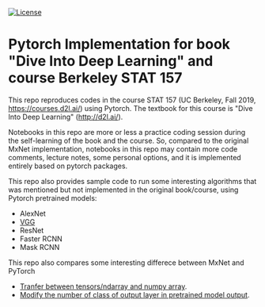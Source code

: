 [![License](https://img.shields.io/badge/License-Apache%202.0-blue.svg)](https://opensource.org/licenses/Apache-2.0)

# Pytorch Implementation for book "Dive Into Deep Learning" and course Berkeley STAT 157
This repo reproduces codes in the course STAT 157 (UC Berkeley, Fall 2019, https://courses.d2l.ai/) using Pytorch. The textbook for this course is "Dive Into Deep Learning" (http://d2l.ai/). 

Notebooks in this repo are more or less a practice coding session during the self-learning of the book and the course. So, compared to the original MxNet implementation, notebooks in this repo may contain more code comments, lecture notes, some personal options, and it is implemented entirely based on pytorch packages. 

This repo also provides sample code to run some interesting algorithms that was mentioned but not implemented in the original book/course, using Pytorch pretrained models:
* AlexNet
* [VGG](https://github.com/JiahongChen/d2l-pytorch-implementation/blob/master/L12%20Basic%20Convolutional%20Networks/L12_6_VGG.ipynb)
* ResNet
* Faster RCNN
* Mask RCNN

This repo also compares some interesting differece between MxNet and PyTorch
* [Tranfer between tensors/ndarray and numpy array](https://github.com/JiahongChen/d2l-pytorch-implementation/blob/master/L01%20Introduction%20to%20Deep%20Learning/L2_1_torch_tensors_tutorial.ipynb).
* [Modify the number of class of output layer in pretrained model output](https://github.com/JiahongChen/d2l-pytorch-implementation/blob/master/L15%20Image%20Augmentation%2C%20Fine%20Turning%2C%20Neural%20Style/L15_3_Fine_Tuning.ipynb).

